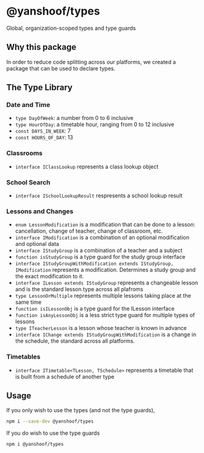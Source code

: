 # @yanshoof/types

Global, organization-scoped types and type guards

## Why this package

In order to reduce code splitting across our platforms, we created a package that can be used to declare types.

## The Type Library

### Date and Time

- `type DayOfWeek`: a number from 0 to 6 inclusive
- `type HourOfDay`: a timetable hour, ranging from 0 to 12 inclusive
- `const DAYS_IN_WEEK`: 7
- `const HOURS_OF_DAY`: 13

### Classrooms

- `interface IClassLookup` represents a class lookup object

### School Search

- `interface ISchoolLookupResult` respresents a school lookup result

### Lessons and Changes

- `enum LessonModification` is a modification that can be done to a lesson: cancellation, change of teacher, change of classroom, etc.
- `interface IModification` is a combination of an optional modification and optional data
- `interface IStudyGroup` is a combination of a teacher and a subject
- `function isStudyGroup` is a type guard for the study group interface
- `interface IStudyGroupWithModification extends IStudyGroup, IModification` represents a modification. Determines a study group and the exact modification to it.
- `interface ILesson extends IStudyGroup` represents a changeable lesson and is the standard lesson type across all plafroms
- `type LessonOrMultiple` represents multiple lessons taking place at the same time
- `function isILessonObj` is a type guard for the ILesson interface
- `function isAnyLessonObj` is a less strict type guard for multiple types of lessons
- `type ITeacherLesson` is a lesson whose teacher is known in advance
- `interface IChange extends IStudyGroupWithModification` is a change in the schedule, the standard across all platforms.

### Timetables

- `interface ITimetable<TLesson, TSchedule>` represents a timetable that is built from a schedule of another type

## Usage

If you only wish to use the types (and not the type guards),

```bash
npm i --save-dev @yanshoof/types
```

If you do wish to use the type guards

```bash
npm i @yanshoof/types
```
